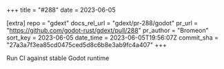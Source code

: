 +++
title = "#288"
date = 2023-06-05

[extra]
repo = "gdext"
docs_rel_url = "gdext/pr-288/godot"
pr_url = "https://github.com/godot-rust/gdext/pull/288"
pr_author = "Bromeon"
sort_key = 2023-06-05
date_time = 2023-06-05T19:56:07Z
commit_sha = "27a3a7f3ea85cd0475ced5d8c6b8e3ab9fc4a407"
+++

Run CI against stable Godot runtime
